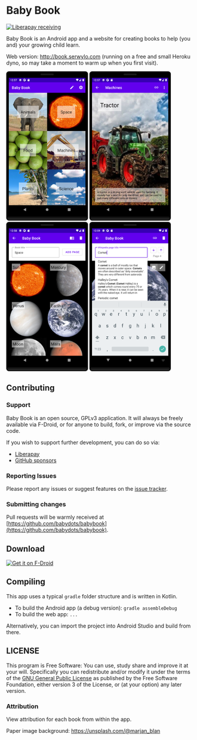# Baby Book

[![Liberapay receiving](https://img.shields.io/liberapay/receives/BabyDots)](https://liberapay.com/BabyDots/donate)

Baby Book is an Android app and a website for creating books to help (you and) your growing child learn.

Web version: http://book.serwylo.com (running on a free and small Heroku dyno, so may take a moment to warm up when you first visit).

<img src="./fastlane/metadata/android/en-US/images/phoneScreenshots/01_book_list.png" alt="Screenshot of android app showing the main booklist" height="400"/> <img src="./fastlane/metadata/android/en-US/images/phoneScreenshots/02_page_a.png" alt="Screenshot of android app showing a book page about tractors" height="400"> <img src="./fastlane/metadata/android/en-US/images/phoneScreenshots/03_edit_book.png" alt="Screenshot of android app showing a book being edited with all pages visible." height="400"> <img src="./fastlane/metadata/android/en-US/images/phoneScreenshots/04_edit_page_b.png" alt="Screenshot of android app searching wiki for a new page to add" height="400"/>

## Contributing

### Support

Baby Book is an open source, GPLv3 application. It will always be freely available via F-Droid, or for anyone to build, fork, or improve via the source code.

If you wish to support further development, you can do so via:

* [Liberapay](https://liberapay.com/BabyDots/donate)
* [GitHub sponsors](https://github.com/sponsors/pserwylo)

### Reporting Issues

Please report any issues or suggest features on the [issue tracker](https://github.com/babydots/babybook/issues).

### Submitting changes

Pull requests will be warmly received at [https://github.com/babydots/babybook](https://github.com/babydots/babybook).

## Download

[<img src="https://fdroid.gitlab.io/artwork/badge/get-it-on.png"
     alt="Get it on F-Droid"
     height="80">](https://f-droid.org/packages/com.serwylo.babybook/)

## Compiling

This app uses a typical `gradle` folder structure and is written in Kotlin.

 * To build the Android app (a debug version): `gradle assembleDebug`
 * To build the web app: `...`

Alternatively, you can import the project into Android Studio and build from there.

## LICENSE

This program is Free Software: You can use, study share and improve it at your will. Specifically you can redistribute and/or modify it under the terms of the [GNU General Public License](https://www.gnu.org/licenses/gpl.html) as published by the Free Software Foundation, either version 3 of the License, or (at your option) any later version.

### Attribution

View attribution for each book from within the app.

Paper image background: https://unsplash.com/@marjan_blan
